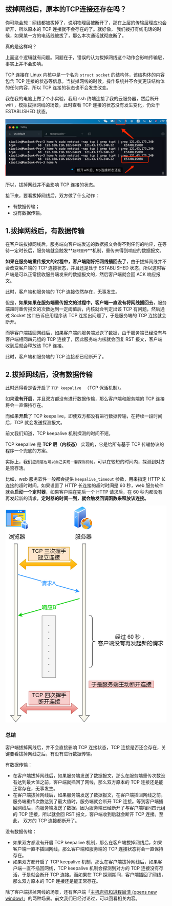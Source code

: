 ## 拔掉网线后，原本的TCP连接还存在吗？

你可能会想：网线都被拔掉了，说明物理层被断开了，那在上层的传输层理应也会断开，所以原本的 TCP 连接就不会存在的了。就好像， 我们拨打有线电话的时候，如果某一方的电话线被拔了，那么本次通话就彻底断了。

真的是这样吗？

上面这个逻辑就有问题。问题在于，错误的认为拔掉网线这个动作会影响传输层，事实上并不会影响。

TCP 连接在 Linux 内核中是一个名为 `struct socket` 的结构体，该结构体的内容包含 TCP 连接的状态等信息。当拔掉网线的时候，操作系统并不会变更该结构体的任何内容，所以 TCP 连接的状态也不会发生改变。

我在我的电脑上做了个小实验，我用 ssh 终端连接了我的云服务器，然后断开 wifi ，模拟拔掉网线的场景，此时查看 TCP 连接的状态没有发生变化，仍处于 ESTABLISHED 状态。

![图片](..\imgs\断开wifi-tcp连接仍存在.png)

所以，拔掉网线并不会影响 TCP 连接的状态。

接下来，要看拔掉网线后，双方做了什么动作：

- 有数据传输；
- 没有数据传输。

## 1.拔掉网线后，有数据传输

在客户端拔掉网线后，服务端向客户端发送的数据报文会得不到任何的响应，在等待一定时长后，服务端就会触发**`超时重传`**机制，重传未得到响应的数据报文。

**如果在服务端重传报文的过程中，客户端刚好把网线插回去了**，由于拔掉网线并不会改变客户端的 TCP 连接状态，并且还是处于 ESTABLISHED 状态，所以这时客户端是可以正常接收服务端发来的数据报文的，然后客户端就会回 ACK 响应报文。

此时，客户端和服务端的 TCP 连接依然存在，无事发生。

但是，**如果如果在服务端重传报文的过程中，客户端一直没有将网线插回去**，服务端超时重传报文的次数达到一定阈值后，内核就会判定出该 TCP 有问题，然后通过 Socket 接口告诉应用程序该 TCP 连接出问题了，于是服务端的 TCP 连接就会断开。

而等客户端插回网线后，如果客户端向服务端发送了数据，由于服务端已经没有与客户端相同四元组的 TCP 连接了，因此服务端内核就会回复 RST 报文，客户端收到后就会释放该 TCP 连接。

此时，客户端和服务端的 TCP 连接都已经断开了。

## 2.拔掉网线后，没有数据传输

此时还得看是否开启了 `TCP keepalive ` （TCP 保活机制）。

如果**没有开启**，并且双方都没有进行数据传输，那么客户端和服务端的 TCP 连接将会一直保持存在。

而如果**开启**了 TCP keepalive，即使双方都没有进行数据传输，在持续一段时间后，TCP 就会发送探测报文。

前文我们知道，TCP keepalive 机制探测的时间不短。

TCP keepalive 是 **TCP 层（内核态）** 实现的，它是给所有基于 TCP 传输协议的程序一个兜底的方案。

实际上，我们`应用层也可以自己实现一套探测机制`，可以在较短的时间内，探测到对方是否存活。

比如，web 服务软件一般都会提供 `keepalive_timeout` 参数，用来指定 HTTP 长连接的超时时间。如果设置了 HTTP 长连接的超时时间是 60 秒，web 服务软件就会**启动一个定时器**，如果客户端在完后一个 HTTP 请求后，在 60 秒内都没有再发起新的请求，**定时器的时间一到，就会触发回调函数来释放该连接。**

![图片](..\imgs\应用层实现的保活机制.png)

### 总结

客户端拔掉网线后，并不会直接影响 TCP 连接状态，TCP 连接是否还会存在，关键要看拔掉网线之后，有没有进行数据传输。

有数据传输：

- 在客户端拔掉网线后，如果服务端发送了数据报文，那么在服务端重传次数没有达到最大值之前，客户端就插回了网线，那么双方原本的 TCP 连接还是能正常存在，无事发生。
- 在客户端拔掉网线后，如果服务端发送了数据报文，在客户端插回网线之前，服务端重传次数达到了最大值时，服务端就会断开 TCP 连接。等到客户端插回网线后，向服务端发送了数据，因为服务端已经断开了与客户端相同四元组的 TCP 连接，所以就会回 RST 报文，客户端收到后就会断开 TCP 连接。至此， 双方的 TCP 连接都断开了。

没有数据传输：

- 如果双方都没有开启 TCP keepalive 机制，那么在客户端拔掉网线后，如果客户端一直不插回网线，那么客户端和服务端的 TCP 连接状态将会一直保持存在。
- 如果双方都开启了 TCP keepalive 机制，那么在客户端拔掉网线后，如果客户端一直不插回网线，TCP keepalive 机制会探测到对方的 TCP 连接没有存活，于是就会断开 TCP 连接。而如果在 TCP 探测期间，客户端插回了网线，那么双方原本的 TCP 连接还是能正常存在。

除了客户端拔掉网线的场景，还有客户端「[主机宕机和进程崩溃 (opens new window)](https://xiaolincoding.com/network/3_tcp/tcp_down_and_crash.html)」的两种场景。前文我们已经讨论过，可以回看相关内容。
